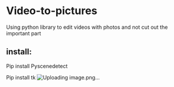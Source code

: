 # Video-to-pictures
Using python library to edit videos with photos and not cut out the important part
## install:
Pip install Pyscenedetect

Pip install tk
![Uploading image.png…]()
